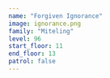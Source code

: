 ```yaml
---
name: "Forgiven Ignorance"
image: ignorance.png
family: "Miteling"
level: 96
start_floor: 11
end_floor: 13
patrol: false
---
```

